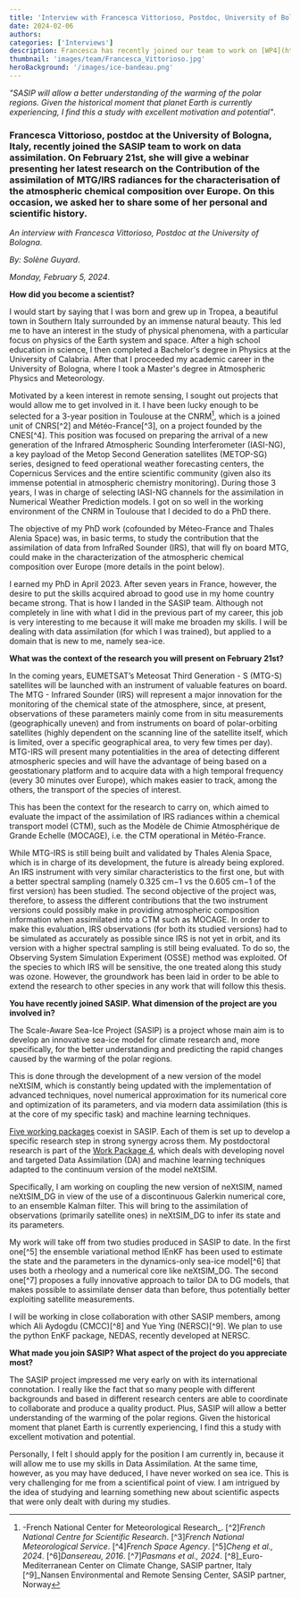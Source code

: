 ```yaml
---
title: 'Interview with Francesca Vittorioso, Postdoc, University of Bologna'
date: 2024-02-06
authors:
categories: ['Interviews']
description: Francesca has recently joined our team to work on [WP4](https://sasip-climate.github.io/research/work-package-four/) on the occasion of her upcoming webinar, she accepted to share some of her personnal history and scientific background. 
thumbnail: 'images/team/Francesca_Vittorioso.jpg'
heroBackground: '/images/ice-bandeau.png'
---
```


_"SASIP will allow a better understanding of the warming of the polar regions. Given the historical moment that planet Earth is currently experiencing, I find this a study with excellent motivation and potential"_. 

### Francesca Vittorioso, postdoc at the University of Bologna, Italy, recently joined the SASIP team to work on data assimilation. On February 21st, she will give a webinar presenting her latest research on the Contribution of the assimilation of MTG/IRS radiances for the characterisation of the atmospheric chemical composition over Europe. On this occasion, we asked her to share some of her personal and scientific history. 

_An interview with Francesca Vittorioso, Postdoc at the University of Bologna_.

_By: Solène Guyard_.

_Monday, February 5, 2024_.

**How did you become a scientist?**

I would start by saying that I was born and grew up in Tropea, a beautiful town in Southern Italy surrounded by an immense natural beauty. This led me to have an interest in the study of physical phenomena, with a particular focus on physics of the Earth system and space. After a high school education in science, I then completed a Bachelor's degree in Physics at the University of Calabria. After that I proceeded my academic career in the University of Bologna, where I took a Master's degree in Atmospheric Physics and Meteorology. 

Motivated by a keen interest in remote sensing, I sought out projects that would allow me to get involved in it. I have been lucky enough to be selected for a 3-year position in Toulouse at the CNRM[^1], which is a joined unit of CNRS[^2] and Météo-France[^3], on a project founded by the CNES[^4]. This position was focused on preparing the arrival of a new generation of the Infrared Atmospheric Sounding Interferometer (IASI-NG), a key payload of the Metop Second Generation satellites (METOP-SG) series, designed to feed operational weather forecasting centers, the Copernicus Services and the entire scientific community (given also its immense potential in atmospheric chemistry monitoring).  During those 3 years, I was in charge of selecting IASI-NG channels for the assimilation in Numerical Weather Prediction models. I got on so well in the working environment of the CNRM in Toulouse that I decided to do a PhD there.

The objective of my PhD work (cofounded by Méteo-France and Thales Alenia Space) was, in basic terms, to study the contribution that the assimilation of data from InfraRed Sounder (IRS), that will fly on board MTG, could make in the characterization of the atmospheric chemical composition over Europe (more details in the point below).

I earned my PhD in April 2023. After seven years in France, however, the desire to put the skills acquired abroad to good use in my home country became strong. That is how I landed in the SASIP team. Although not completely in line with what I did in the previous part of my career, this job is very interesting to me because it will make me broaden my skills. I will be dealing with data assimilation (for which I was trained), but applied to a domain that is new to me, namely sea-ice.

**What was the context of the research you will present on February 21st?**

In the coming years, EUMETSAT’s Meteosat Third Generation - S (MTG-S) satellites will be launched with an instrument of valuable features on board. The MTG - Infrared Sounder (IRS) will represent a major innovation for the monitoring of the chemical state of the atmosphere, since, at present, observations of these parameters mainly come from in situ measurements (geographically uneven) and from instruments on board of polar-orbiting satellites (highly dependent on the scanning line of the satellite itself, which is limited, over a specific geographical area, to very few times per day). 
MTG-IRS will present many potentialities in the area of detecting different atmospheric species and will have the advantage of being based on a geostationary platform and to acquire data with a high temporal frequency (every 30 minutes over Europe), which makes easier to track, among the others, the transport of the species of interest.

This has been the context for the research to carry on, which aimed to evaluate the impact of the assimilation of IRS radiances within a chemical transport model (CTM), such as the Modèle de Chimie Atmosphérique de Grande Echelle (MOCAGE), i.e. the CTM operational in Météo-France.

While MTG-IRS is still being built and validated by Thales Alenia Space, which is in charge of its development, the future is already being explored. An IRS instrument with very similar characteristics to the first one, but with a better spectral sampling (namely 0.325 cm−1 vs the 0.605 cm−1 of the first version) has been studied. The second objective of the project was, therefore, to assess the different contributions that the two instrument versions could possibly make in providing atmospheric composition information when assimilated into a CTM such as MOCAGE.
In order to make this evaluation, IRS observations (for both its studied versions) had to be simulated as accurately as possible since IRS is not yet in orbit, and its version with a higher spectral sampling is still being evaluated. To do so, the Observing System Simulation Experiment (OSSE) method was exploited. Of the species to which IRS will be sensitive, the one treated along this study was ozone. However, the groundwork has been laid in order to be able to extend the research to other species in any work that will follow this thesis.

**You have recently joined SASIP. What dimension of the project are you involved in?**

The Scale-Aware Sea-Ice Project (SASIP) is a project whose main aim is to develop an innovative sea-ice model for climate research and, more specifically, for the better understanding and predicting the rapid changes caused by the warming of the polar regions.

This is done through the development of a new version of the model neXtSIM, which is constantly being updated with the implementation of advanced techniques, novel numerical approximation for its numerical core and optimization of its parameters, and via modern data assimilation (this is at the core of my specific task) and machine learning techniques. 

[Five working packages](https://sasip-climate.github.io/research/) coexist in SASIP. Each of them is set up to develop a specific research step in strong synergy across them. My postdoctoral research is part of the [Work Package 4](https://sasip-climate.github.io/research/work-package-four/), which deals with developing novel and targeted Data Assimilation (DA) and machine learning techniques adapted to the continuum version of the model neXtSIM. 

Specifically, I am working on coupling the new version of neXtSIM, named neXtSIM_DG in view of the use of a discontinuous Galerkin numerical core, to an ensemble Kalman filter. This will bring to the assimilation of observations (primarily satellite ones) in neXtSIM_DG to infer its state and its parameters. 

My work will take off from two studies produced in SASIP to date. In the first one[^5] the ensemble variational method IEnKF has been used to estimate the state and the parameters in the dynamics-only sea-ice model[^6] that uses both a rheology and a numerical core like neXtSIM_DG. The second one[^7] proposes a fully innovative approach to tailor DA to DG models, that makes possible to assimilate denser data than before, thus potentially better exploiting satellite measurements. 

I will be working in close collaboration with other SASIP members, among which Ali Aydogdu (CMCC)[^8] and Yue Ying (NERSC)[^9]. We plan to use the python EnKF package, NEDAS, recently developed at NERSC.

**What made you join SASIP? What aspect of the project do you appreciate most?**

The SASIP project impressed me very early on with its international connotation. I really like the fact that so many people with different backgrounds and based in different research centers are able to coordinate to collaborate and produce a quality product. 
Plus, SASIP will allow a better understanding of the warming of the polar regions. Given the historical moment that planet Earth is currently experiencing, I find this a study with excellent motivation and potential.

Personally, I felt I should apply for the position I am currently in, because it will allow me to use my skills in Data Assimilation. At the same time, however, as you may have deduced, I have never worked on sea ice. This is very challenging for me from a scientifical point of view. I am intrigued by the idea of studying and learning something new about scientific aspects that were only dealt with during my studies.


[^1]:-French National Center for Meteorological Research_. 
[^2]_French National Centre for Scientific Research_.
[^3]_French National Meteorological Service_.
[^4]_French Space Agency_.
[^5]_Cheng et al., 2024_.
[^6]_Dansereau, 2016_.
[^7]_Pasmans et al., 2024_. 
[^8]_Euro-Mediterranean Center on Climate Change, SASIP partner, Italy
[^9]_Nansen Environmental and Remote Sensing Center, SASIP partner, Norway
